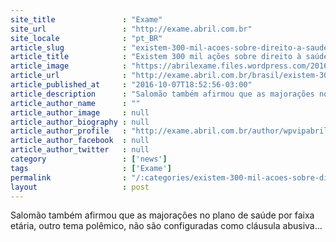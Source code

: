 ```yaml
---
site_title               : "Exame"
site_url                 : "http://exame.abril.com.br"
site_locale              : "pt_BR"
article_slug             : "existem-300-mil-acoes-sobre-direito-a-saude-diz-ministro"
article_title            : "Existem 300 mil ações sobre direito à saúde, diz ministro"
article_image            : "https://abrilexame.files.wordpress.com/2016/10/size_960_16_9_estetoscopio.jpg?quality=70&strip=all&w=960"
article_url              : "http://exame.abril.com.br/brasil/existem-300-mil-acoes-sobre-direito-a-saude-diz-ministro/"
article_published_at     : "2016-10-07T18:52:56-03:00"
article_description      : "Salomão também afirmou que as majorações no plano de saúde por faixa etária, outro tema polêmico, não são configuradas como cláusula abusiva..."
article_author_name      : ""
article_author_image     : null
article_author_biography : null
article_author_profile   : "http://exame.abril.com.br/author/wpvipabril/"
article_author_facebook  : null
article_author_twitter   : null
category                 : ['news']
tags                     : ['Exame']
permalink                : "/:categories/existem-300-mil-acoes-sobre-direito-a-saude-diz-ministro/"
layout                   : post
---
```


Salomão também afirmou que as majorações no plano de saúde por faixa etária, outro tema polêmico, não são configuradas como cláusula abusiva...
